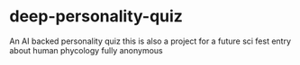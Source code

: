 # deep-personality-quiz
An AI backed personality quiz 
this is also a project for a future sci fest entry about human phycology 
fully anonymous 
